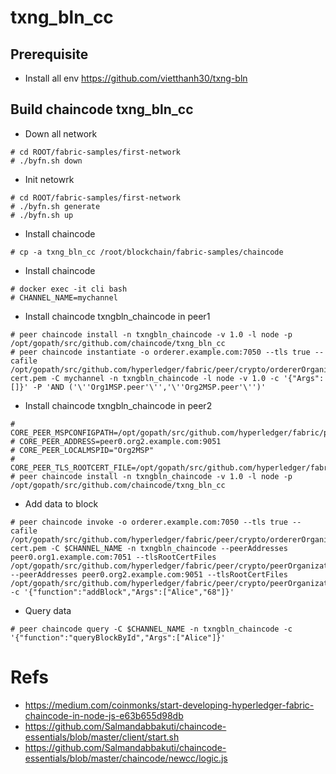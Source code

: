 # txng_bln_cc

## Prerequisite
* Install all env https://github.com/vietthanh30/txng-bln

## Build chaincode txng_bln_cc
* Down all network
```
# cd ROOT/fabric-samples/first-network
# ./byfn.sh down
```
* Init netowrk
```
# cd ROOT/fabric-samples/first-network
# ./byfn.sh generate
# ./byfn.sh up
```
* Install chaincode
```
# cp -a txng_bln_cc /root/blockchain/fabric-samples/chaincode
```
* Install chaincode
```
# docker exec -it cli bash
# CHANNEL_NAME=mychannel
```
* Install chaincode txngbln_chaincode in peer1
```
# peer chaincode install -n txngbln_chaincode -v 1.0 -l node -p /opt/gopath/src/github.com/chaincode/txng_bln_cc
# peer chaincode instantiate -o orderer.example.com:7050 --tls true --cafile /opt/gopath/src/github.com/hyperledger/fabric/peer/crypto/ordererOrganizations/example.com/orderers/orderer.example.com/msp/tlscacerts/tlsca.example.com-cert.pem -C mychannel -n txngbln_chaincode -l node -v 1.0 -c '{"Args":[]}' -P 'AND ('\''Org1MSP.peer'\'','\''Org2MSP.peer'\'')'
```
* Install chaincode txngbln_chaincode in peer2
```
# CORE_PEER_MSPCONFIGPATH=/opt/gopath/src/github.com/hyperledger/fabric/peer/crypto/peerOrganizations/org2.example.com/users/Admin@org2.example.com/msp 
# CORE_PEER_ADDRESS=peer0.org2.example.com:9051 
# CORE_PEER_LOCALMSPID="Org2MSP" 
# CORE_PEER_TLS_ROOTCERT_FILE=/opt/gopath/src/github.com/hyperledger/fabric/peer/crypto/peerOrganizations/org2.example.com/peers/peer0.org2.example.com/tls/ca.crt 
# peer chaincode install -n txngbln_chaincode -v 1.0 -l node -p /opt/gopath/src/github.com/chaincode/txng_bln_cc
```
* Add data to block
```
# peer chaincode invoke -o orderer.example.com:7050 --tls true --cafile /opt/gopath/src/github.com/hyperledger/fabric/peer/crypto/ordererOrganizations/example.com/orderers/orderer.example.com/msp/tlscacerts/tlsca.example.com-cert.pem -C $CHANNEL_NAME -n txngbln_chaincode --peerAddresses peer0.org1.example.com:7051 --tlsRootCertFiles /opt/gopath/src/github.com/hyperledger/fabric/peer/crypto/peerOrganizations/org1.example.com/peers/peer0.org1.example.com/tls/ca.crt --peerAddresses peer0.org2.example.com:9051 --tlsRootCertFiles /opt/gopath/src/github.com/hyperledger/fabric/peer/crypto/peerOrganizations/org2.example.com/peers/peer0.org2.example.com/tls/ca.crt -c '{"function":"addBlock","Args":["Alice","68"]}'
```
* Query data
```
# peer chaincode query -C $CHANNEL_NAME -n txngbln_chaincode -c '{"function":"queryBlockById","Args":["Alice"]}'
```


# Refs
* https://medium.com/coinmonks/start-developing-hyperledger-fabric-chaincode-in-node-js-e63b655d98db
* https://github.com/Salmandabbakuti/chaincode-essentials/blob/master/client/start.sh
* https://github.com/Salmandabbakuti/chaincode-essentials/blob/master/chaincode/newcc/logic.js

